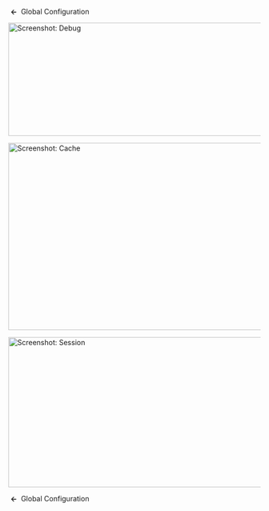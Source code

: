 <!-- Filename: Help4.x:Site_Global_Configuration_System / Display title: Site Global Configuration System -->

 **←**  Global
Configuration

<img
src="https://docs.joomla.org/images/thumb/c/c3/Help-4x-Global-Configuration-system-debug-subscreen-en.png/800px-Help-4x-Global-Configuration-system-debug-subscreen-en.png"
decoding="async"
srcset="https://docs.joomla.org/images/thumb/c/c3/Help-4x-Global-Configuration-system-debug-subscreen-en.png/1200px-Help-4x-Global-Configuration-system-debug-subscreen-en.png 1.5x, https://docs.joomla.org/images/c/c3/Help-4x-Global-Configuration-system-debug-subscreen-en.png 2x"
data-file-width="1566" data-file-height="442" width="800" height="226"
alt="Screenshot: Debug" />

<img
src="https://docs.joomla.org/images/thumb/d/db/Help-4x-Global-Configuration-system-cache-subscreen-en.png/800px-Help-4x-Global-Configuration-system-cache-subscreen-en.png"
decoding="async"
srcset="https://docs.joomla.org/images/thumb/d/db/Help-4x-Global-Configuration-system-cache-subscreen-en.png/1200px-Help-4x-Global-Configuration-system-cache-subscreen-en.png 1.5x, https://docs.joomla.org/images/d/db/Help-4x-Global-Configuration-system-cache-subscreen-en.png 2x"
data-file-width="1566" data-file-height="732" width="800" height="374"
alt="Screenshot: Cache" />

<img
src="https://docs.joomla.org/images/thumb/d/d7/Help-4x-Global-Configuration-system-session-subscreen-en.png/800px-Help-4x-Global-Configuration-system-session-subscreen-en.png"
decoding="async"
srcset="https://docs.joomla.org/images/thumb/d/d7/Help-4x-Global-Configuration-system-session-subscreen-en.png/1200px-Help-4x-Global-Configuration-system-session-subscreen-en.png 1.5x, https://docs.joomla.org/images/d/d7/Help-4x-Global-Configuration-system-session-subscreen-en.png 2x"
data-file-width="1566" data-file-height="587" width="800" height="300"
alt="Screenshot: Session" />

 **←**  Global
Configuration
